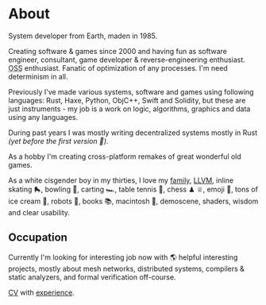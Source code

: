 # About

System developer from Earth, maden in 1985.

Creating software & games since 2000 and having fun as software engineer, consultant, game developer & reverse-engineering enthusiast.
<abbr title="Open Source Software">OSS</abbr> enthusiast. Fanatic of optimization of any processes. I'm need determinism in all.


Previously I've made various systems, software and games using following languages: Rust, Haxe, Python, ObjC++, Swift and Solidity, but these are just instruments - my job is a work on logic, algorithms, graphics and data using any languages.

During past years I was mostly writing decentralized systems mostly in Rust _(yet before the first version 🦀)_.

As a hobby I'm creating cross-platform remakes of great wonderful old games.

As a white cisgender boy in my thirties, I love my [family][], [LLVM][], inline skating 🛼, bowling 🎳, carting 🏎, table tennis 🏓, chess ♟ ♕, emoji 🤔, tons of ice cream 🍨, robots 🤖, books 📚, macintosh , demoscene, shaders, wisdom and clear usability.


## Occupation

Currently I'm looking for interesting job now with 🌎 helpful interesting projects, mostly about mesh networks, distributed systems, compilers & static analyzers, and formal verification off-course.

[CV][] with [experience][linkedin-experience].


[LLVM]: //llvm.org
[family]: //koz.world
[CV]: https://www.linkedin.com/in/a-koz
[linkedin-experience]: https://www.linkedin.com/in/a-koz/details/experience/


<!-- ❤️‍🔥 -->


<!-- ![fzzr's github stats](https://github-readme-stats.vercel.app/api?username=boozook&hide=stars&count_private=true&show_icons=true&theme=dark) -->

